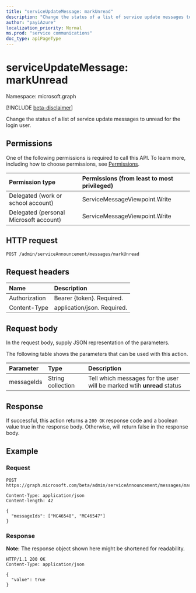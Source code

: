 ```yaml
---
title: "serviceUpdateMessage: markUnread"
description: "Change the status of a list of service update messages to unread for the login user."
author: "payiAzure"
localization_priority: Normal
ms.prod: "service communications"
doc_type: apiPageType
---
```


# serviceUpdateMessage: markUnread
Namespace: microsoft.graph

[!INCLUDE [beta-disclaimer](../../includes/beta-disclaimer.md)]

Change the status of a list of service update messages to unread for the login user.

## Permissions
One of the following permissions is required to call this API. To learn more, including how to choose permissions, see [Permissions](/graph/permissions-reference).

|Permission type|Permissions (from least to most privileged)|
|:---|:---|
|Delegated (work or school account)|ServiceMessageViewpoint.Write|
|Delegated (personal Microsoft account)|ServiceMessageViewpoint.Write|

## HTTP request

<!-- {
  "blockType": "ignored"
}
-->
``` http
POST /admin/serviceAnnouncement/messages/markUnread
```

## Request headers
|Name|Description|
|:---|:---|
|Authorization|Bearer {token}. Required.|
|Content-Type|application/json. Required.|

## Request body
In the request body, supply JSON representation of the parameters.

The following table shows the parameters that can be used with this action.

|Parameter|Type|Description|
|:---|:---|:---|
|messageIds|String collection|Tell which messages for the user will be marked wtih **unread** status|

## Response

If successful, this action returns a `200 OK` response code and a boolean value true in the response body. Otherwise, will return false in the response body.

## Example

### Request
<!-- {
  "blockType": "request",
  "name": "serviceupdatemessage_markunread"
}
-->
``` http
POST https://graph.microsoft.com/beta/admin/serviceAnnouncement/messages/markUnread

Content-Type: application/json
Content-length: 42

{
  "messageIds": ["MC46548", "MC46547"]
}
```

### Response
**Note:** The response object shown here might be shortened for readability.
<!-- {
  "blockType": "response",
  "truncated": true,
  "@odata.type": "string"
}
-->
``` http
HTTP/1.1 200 OK
Content-Type: application/json

{
  "value": true
}
```